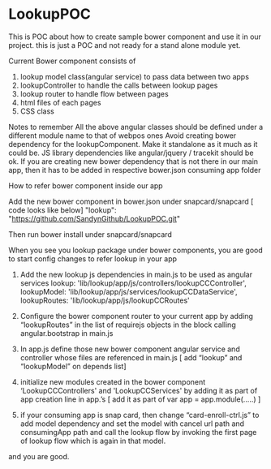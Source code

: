 # LookupPOC
This is POC about how to create sample bower component and use it in our project. this is just a POC and not ready for a stand alone module yet.

Current Bower component consists of
1) lookup model class(angular service) to pass data between two apps
2) lookupController to handle the calls between lookup pages
3) lookup router to handle flow between pages
4) html files of each pages
5) CSS class

Notes to remember
All the above angular classes should be defined under a different module name to that of webpos ones
Avoid creating bower dependency for the lookupComponent. Make it standalone as it much as it could be. JS library dependencies like angular/jquery / tracekit should be ok. If you are creating new bower dependency that is not there in our main app, then it has to be added in respective bower.json  consuming app folder

How to refer bower component inside our app

Add the new bower component  in bower.json under snapcard/snapcard [ code looks like below]
"lookup": "https://github.com/SandynGithub/LookupPOC.git"

Then run bower install under snapcard/snapcard


When you see you lookup package under bower components, you are good to start config changes to refer lookup in your app

1) Add the new lookup js dependencies in main.js to be used as angular services
lookup: 'lib/lookup/app/js/controllers/lookupCCController', lookupModel: 'lib/lookup/app/js/services/lookupCCDataService', lookupRoutes: 'lib/lookup/app/js/lookupCCRoutes'

2) Configure the bower component router to your current app by adding “lookupRoutes” in the list of requirejs objects in the block calling angular.bootstrap in main.js

3) In app.js define those new  bower component angular service and controller whose files are referenced in main.js [ add “lookup” and “lookupModel” on depends list]
 
4) initialize new modules created in the bower component ‘LookupCCControllers' and  'LookupCCServices' by adding it as part of app creation line in app.’s [ add it as part of var app = app.module(…..) ]

5) if your consuming app is snap card, then change “card-enroll-ctrl.js” to add model dependency and set the model with cancel url path and consumingApp path and call the lookup flow
by invoking the first page of lookup flow which is again in that model.

and you are good.








